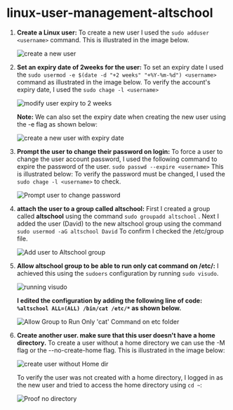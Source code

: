 

# linux-user-management-altschool

 1. **Create a Linux user:** To create a new user I used the `sudo adduser <username>` command. This is illustrated in the image below.
    
    ![create a new user](https://github.com/David-Edoh/linux-user-management-altschool/assets/45123163/a8108237-51dc-4825-aeb3-7195ac85e2c3)


 2. **Set an expiry date of 2weeks for the user:** To set an expiry date I used the `sudo usermod -e $(date -d "+2 weeks" "+%Y-%m-%d") <username>` command as illustrated in the image below. To verify the account's expiry date, I used the `sudo chage -l <username>`
    
    ![modify user expiry to 2 weeks](https://github.com/David-Edoh/linux-user-management-altschool/assets/45123163/870a3926-645b-4fd1-a340-61e6c2c9a2a7)

    **Note:** We can also set the expiry date when creating the new user using the -e flag as shown below:
    
    ![create a new user with expiry date](https://github.com/David-Edoh/linux-user-management-altschool/assets/45123163/6038af40-5392-41e8-ac46-2c88318a029d)


 3. **Prompt the user to change their password on login:** To force a user to change the user account password, I used the following command to expire the password of the user. `sudo passwd --expire <username>` This is illustrated below: To verify the password must be changed, I used the `sudo chage -l <username>` to check.
    
    ![Prompt user to change password](https://github.com/David-Edoh/linux-user-management-altschool/assets/45123163/f1c6cddb-7a12-4fe9-a85d-e409d994df17)


 4. **attach the user to a group called altschool:** First I created a group called **altschool** using the command `sudo groupadd altschool` . Next I added the user (David) to the new altschool group using the command `sudo usermod -aG altschool David` To confirm I checked the /etc/group file.
    
    ![Add user to Altschool group](https://github.com/David-Edoh/linux-user-management-altschool/assets/45123163/6027a07c-6b07-4bfb-a5bb-e33ffe85a63a)


 5. **Allow altschool group to be able to run only cat command on /etc/:** I achieved this using the `sudoers` configuration by running `sudo visudo`.
     
     ![running visudo](https://github.com/David-Edoh/linux-user-management-altschool/assets/45123163/cec17473-88c3-40b0-bde2-dc8fe29ff0ce)
    
     **I edited the configuration by adding the following line of code: `%altschool ALL=(ALL) /bin/cat /etc/*` as shown below.**
     
     ![Allow Group to Run Only 'cat' Command on etc folder](https://github.com/David-Edoh/linux-user-management-altschool/assets/45123163/4f7dab5b-0f55-499c-af78-8fa6153d079d)


 6. **Create another user. make sure that this user doesn't have a home directory.** To create a user without a home directory we can use the -M flag or the --no-create-home flag. This is illustrated in the image below:
     
     ![create user without Home dir](https://github.com/David-Edoh/linux-user-management-altschool/assets/45123163/1a95dcc1-bf68-4a57-9022-8867123fa923)

    To verify the user was not created with a home directory, I logged in as the new user and tried to access the home directory using `cd ~`:
    
    ![Proof no directory](https://github.com/David-Edoh/linux-user-management-altschool/assets/45123163/1fb1218e-dea2-4794-b094-bd60146a1c5a)

